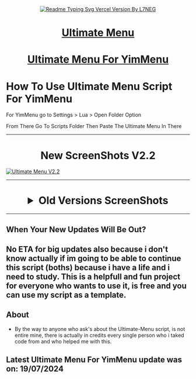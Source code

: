 <div align="center">
  <a href="https://ghrmt.vercel.app"><img src="https://readme-typing-svg.vercel.app/?lines=Ultimate+Menu+Script;Most+Useful+Script;Written+By+L7NEG&font=Fira%20Code&size=31&center=true&width=380&height=50&duration=4000&pause=1000" alt="Readme Typing Svg Vercel Version By L7NEG"></a>
</div>

<div align="center">
  <h1><a href="https://www.unknowncheats.me/forum/grand-theft-auto-v/565688-ultimate-menu-script.html">Ultimate Menu</a></h1>
</div>

<div align="center">
  <h1><a href="https://www.unknowncheats.me/forum/grand-theft-auto-v/597103-ultimate-menu-yimmenu.html">Ultimate Menu For YimMenu</a></h1>
</div>


# How To Use Ultimate Menu Script For YimMenu

For YimMenu go to Settings > Lua > Open Folder Option 

From There Go To Scripts Folder Then Paste The Ultimate Menu In There

--------------------------------------------------------------------------------------------------
<div align="center">
  <h1> New ScreenShots V2.2</h1>
</div>

[![Ultimate Menu V2.2](https://e-z.l7neg.uk.to/f/aCif.png)](https://i.imgur.com/ofjx5Fo.png)

--------------------------------------------------------------------------------------------------
<div align="center"> <h1> <details>
  <summary>Old Versions ScreenShots</summary>
  
[![Ultimate Menu V1](https://i.imgur.com/yzmTkt2.png)](https://i.imgur.com/yzmTkt2.png)
[![Ultimate Menu V2](https://i.imgur.com/qiirrLU.png)](https://i.imgur.com/qiirrLU.png)
[![Ultimate Menu V2.1](https://i.ibb.co/TYyhBQh/Screenshot-2024-04-22-105836.png)](https://ibb.co/bQtdg4d)
</details> </h1> </div>

--------------------------------------------------------------------------------------------------
## When Your New Updates Will Be Out?
No ETA for big updates also because i don't know actually if im going to be able to continue this script (boths) because i have a life and i need to study. This is a helpfull and fun project for everyone who wants to use it, is free and you can use my script as a template.
--------------------------------------------------------------------------------------------------
## About
-  By the way to anyone who ask's about the Ultimate-Menu script, is not entire mine, there is actually in credits every single person who i taked code from and who helped me with this.
## Latest Ultimate Menu For YimMenu update was on: 19/07/2024
